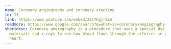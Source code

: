 ```yaml
---
name: Coronary angiography and coronary stenting
id: 11
link: https://www.youtube.com/embed/28CYhgjrBLA
readmore: https://www.google.com/search?q=what+is+coronary+angiography+florida&oq=what+is+coronary+angiography+florida&aqs=chrome..69i57j0i512l4j0i22i30l5.4027j0j4&sourceid=chrome&ie=UTF-8
shortdesc: Coronary angiography is a procedure that uses a special dye (contrast
  material) and x-rays to see how blood flows through the arteries in your
  heart.
---
```

